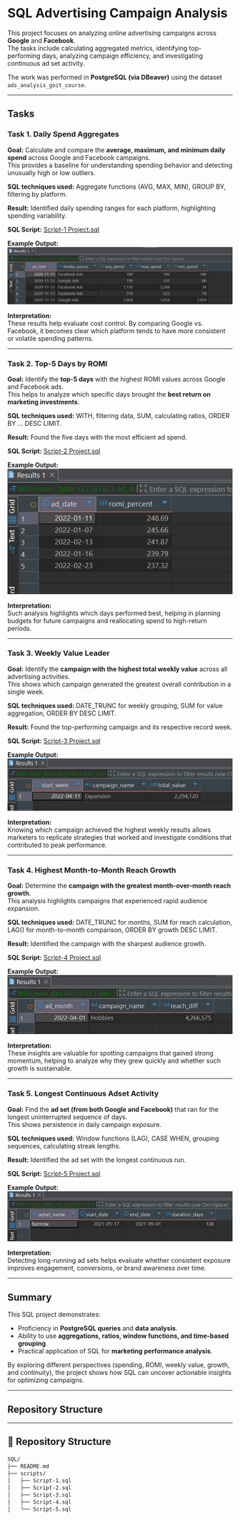 # SQL Advertising Campaign Analysis  

This project focuses on analyzing online advertising campaigns across **Google** and **Facebook**.  
The tasks include calculating aggregated metrics, identifying top-performing days, analyzing campaign efficiency, and investigating continuous ad set activity.  

The work was performed in **PostgreSQL (via DBeaver)** using the dataset `ads_analysis_goit_course`.  

---

## Tasks  

### Task 1. Daily Spend Aggregates  

**Goal:** Calculate and compare the **average, maximum, and minimum daily spend** across Google and Facebook campaigns.  
This provides a baseline for understanding spending behavior and detecting unusually high or low outliers.  

**SQL techniques used:** Aggregate functions (AVG, MAX, MIN), GROUP BY, filtering by platform.  

**Result:** Identified daily spending ranges for each platform, highlighting spending variability.  

**SQL Script:** [Script-1 Project.sql](./scripts/Script-1.sql)

**Example Output:**  
![Daily Spend Aggregates](./assets/task1_output.png)  

**Interpretation:**  
These results help evaluate cost control. By comparing Google vs. Facebook, it becomes clear which platform tends to have more consistent or volatile spending patterns.  

---

### Task 2. Top-5 Days by ROMI  

**Goal:** Identify the **top-5 days** with the highest ROMI values across Google and Facebook ads.  
This helps to analyze which specific days brought the **best return on marketing investments**.  

**SQL techniques used:** WITH, filtering data, SUM, calculating ratios, ORDER BY ... DESC LIMIT.  

**Result:** Found the five days with the most efficient ad spend.  

**SQL Script:** [Script-2 Project.sql](./Script-2%20Project.sql)  

**Example Output:**  
![Top-5 ROMI](./assets/task2_output.png)  

**Interpretation:**  
Such analysis highlights which days performed best, helping in planning budgets for future campaigns and reallocating spend to high-return periods.  

---

### Task 3. Weekly Value Leader  

**Goal:** Identify the **campaign with the highest total weekly value** across all advertising activities.  
This shows which campaign generated the greatest overall contribution in a single week.  

**SQL techniques used:** DATE_TRUNC for weekly grouping, SUM for value aggregation, ORDER BY DESC LIMIT.  

**Result:** Found the top-performing campaign and its respective record week.  

**SQL Script:** [Script-3 Project.sql](./Script-3%20Project.sql)  

**Example Output:**  
![Weekly Value Leader](./assets/task3_output.png)  

**Interpretation:**  
Knowing which campaign achieved the highest weekly results allows marketers to replicate strategies that worked and investigate conditions that contributed to peak performance.  

---

### Task 4. Highest Month-to-Month Reach Growth  

**Goal:** Determine the **campaign with the greatest month-over-month reach growth**.  
This analysis highlights campaigns that experienced rapid audience expansion.  

**SQL techniques used:** DATE_TRUNC for months, SUM for reach calculation, LAG() for month-to-month comparison, ORDER BY growth DESC LIMIT.  

**Result:** Identified the campaign with the sharpest audience growth.  

**SQL Script:** [Script-4 Project.sql](./Script-4%20Project.sql)  

**Example Output:**  
![MoM Reach Growth](./assets/task4_output.png)  

**Interpretation:**  
These insights are valuable for spotting campaigns that gained strong momentum, helping to analyze why they grew quickly and whether such growth is sustainable.  

---

### Task 5. Longest Continuous Adset Activity  

**Goal:** Find the **ad set (from both Google and Facebook)** that ran for the longest uninterrupted sequence of days.  
This shows persistence in daily campaign exposure.  

**SQL techniques used:** Window functions (LAG), CASE WHEN, grouping sequences, calculating streak lengths.  

**Result:** Identified the ad set with the longest continuous run.  

**SQL Script:** [Script-5 Project.sql](./Script-5%20Project.sql)  

**Example Output:**  
![Longest Continuous Adset](./assets/task5_output.png)  

**Interpretation:**  
Detecting long-running ad sets helps evaluate whether consistent exposure improves engagement, conversions, or brand awareness over time.  

---

## Summary  

This SQL project demonstrates:  
- Proficiency in **PostgreSQL queries** and **data analysis**.  
- Ability to use **aggregations, ratios, window functions, and time-based grouping**.  
- Practical application of SQL for **marketing performance analysis**.  

By exploring different perspectives (spending, ROMI, weekly value, growth, and continuity), the project shows how SQL can uncover actionable insights for optimizing campaigns.  

---

## Repository Structure  


---

## 📂 Repository Structure

```
SQL/
├── README.md
├── scripts/
│   ├── Script-1.sql
│   ├── Script-2.sql
│   ├── Script-3.sql
│   ├── Script-4.sql
│   └── Script-5.sql

```

